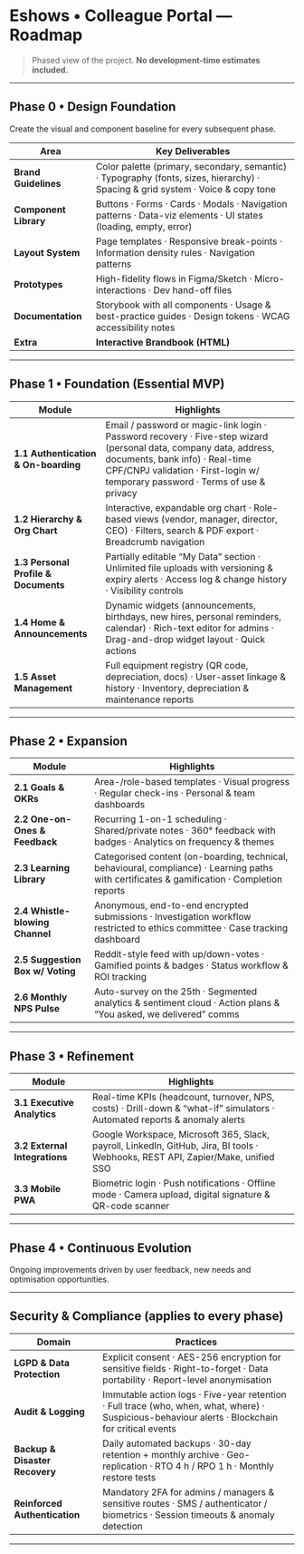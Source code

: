 # Eshows • Colleague Portal — Roadmap

> Phased view of the project. **No development-time estimates included.**

---

## Phase 0 • Design Foundation  
Create the visual and component baseline for every subsequent phase.

| Area | Key Deliverables |
|------|------------------|
| **Brand Guidelines** | Color palette (primary, secondary, semantic) · Typography (fonts, sizes, hierarchy) · Spacing & grid system · Voice & copy tone |
| **Component Library** | Buttons · Forms · Cards · Modals · Navigation patterns · Data-viz elements · UI states (loading, empty, error) |
| **Layout System** | Page templates · Responsive break-points · Information density rules · Navigation patterns |
| **Prototypes** | High-fidelity flows in Figma/Sketch · Micro-interactions · Dev hand-off files |
| **Documentation** | Storybook with all components · Usage & best-practice guides · Design tokens · WCAG accessibility notes |
| **Extra** | **Interactive Brandbook (HTML)** |

---

## Phase 1 • Foundation (Essential MVP)

| Module | Highlights |
|--------|------------|
| **1.1 Authentication & On-boarding** | Email / password or magic-link login · Password recovery · Five-step wizard (personal data, company data, address, documents, bank info) · Real-time CPF/CNPJ validation · First-login w/ temporary password · Terms of use & privacy |
| **1.2 Hierarchy & Org Chart** | Interactive, expandable org chart · Role-based views (vendor, manager, director, CEO) · Filters, search & PDF export · Breadcrumb navigation |
| **1.3 Personal Profile & Documents** | Partially editable “My Data” section · Unlimited file uploads with versioning & expiry alerts · Access log & change history · Visibility controls |
| **1.4 Home & Announcements** | Dynamic widgets (announcements, birthdays, new hires, personal reminders, calendar) · Rich-text editor for admins · Drag-and-drop widget layout · Quick actions |
| **1.5 Asset Management** | Full equipment registry (QR code, depreciation, docs) · User-asset linkage & history · Inventory, depreciation & maintenance reports |

---

## Phase 2 • Expansion

| Module | Highlights |
|--------|------------|
| **2.1 Goals & OKRs** | Area-/role-based templates · Visual progress · Regular check-ins · Personal & team dashboards |
| **2.2 One-on-Ones & Feedback** | Recurring 1-on-1 scheduling · Shared/private notes · 360° feedback with badges · Analytics on frequency & themes |
| **2.3 Learning Library** | Categorised content (on-boarding, technical, behavioural, compliance) · Learning paths with certificates & gamification · Completion reports |
| **2.4 Whistle-blowing Channel** | Anonymous, end-to-end encrypted submissions · Investigation workflow restricted to ethics committee · Case tracking dashboard |
| **2.5 Suggestion Box w/ Voting** | Reddit-style feed with up/down-votes · Gamified points & badges · Status workflow & ROI tracking |
| **2.6 Monthly NPS Pulse** | Auto-survey on the 25th · Segmented analytics & sentiment cloud · Action plans & “You asked, we delivered” comms |

---

## Phase 3 • Refinement

| Module | Highlights |
|--------|------------|
| **3.1 Executive Analytics** | Real-time KPIs (headcount, turnover, NPS, costs) · Drill-down & “what-if” simulators · Automated reports & anomaly alerts |
| **3.2 External Integrations** | Google Workspace, Microsoft 365, Slack, payroll, LinkedIn, GitHub, Jira, BI tools · Webhooks, REST API, Zapier/Make, unified SSO |
| **3.3 Mobile PWA** | Biometric login · Push notifications · Offline mode · Camera upload, digital signature & QR-code scanner |

---

## Phase 4 • Continuous Evolution  
Ongoing improvements driven by user feedback, new needs and optimisation opportunities.

---

## Security & Compliance (applies to **every** phase)

| Domain | Practices |
|--------|-----------|
| **LGPD & Data Protection** | Explicit consent · AES-256 encryption for sensitive fields · Right-to-forget · Data portability · Report-level anonymisation |
| **Audit & Logging** | Immutable action logs · Five-year retention · Full trace (who, when, what, where) · Suspicious-behaviour alerts · Blockchain for critical events |
| **Backup & Disaster Recovery** | Daily automated backups · 30-day retention + monthly archive · Geo-replication · RTO 4 h / RPO 1 h · Monthly restore tests |
| **Reinforced Authentication** | Mandatory 2FA for admins / managers & sensitive routes · SMS / authenticator / biometrics · Session timeouts & anomaly detection |

---
